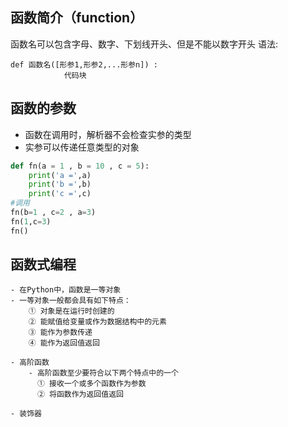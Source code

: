 ## 函数简介（function）

函数名可以包含字母、数字、下划线开头、但是不能以数字开头
语法:
```
def 函数名([形参1,形参2,...形参n]) :
            代码块
```

   

## 函数的参数
 
+ 函数在调用时，解析器不会检查实参的类型
+ 实参可以传递任意类型的对象  

```python
def fn(a = 1 , b = 10 , c = 5):
    print('a =',a)
    print('b =',b)
    print('c =',c)
#调用
fn(b=1 , c=2 , a=3)
fn(1,c=3)
fn()
```







## 函数式编程
    - 在Python中，函数是一等对象
    - 一等对象一般都会具有如下特点：
        ① 对象是在运行时创建的
        ② 能赋值给变量或作为数据结构中的元素
        ③ 能作为参数传递
        ④ 能作为返回值返回
        
    - 高阶函数
        - 高阶函数至少要符合以下两个特点中的一个
          ① 接收一个或多个函数作为参数
          ② 将函数作为返回值返回 
    
    - 装饰器         